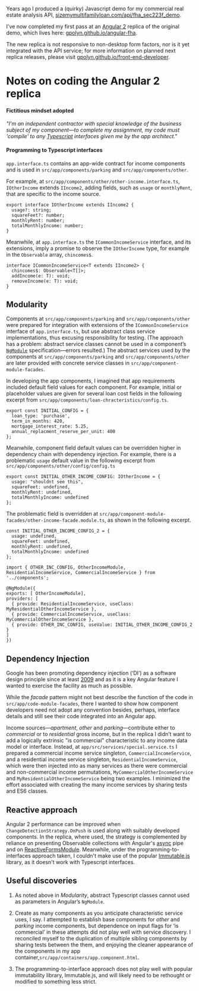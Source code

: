 Years ago I produced a (quirky) Javascript demo for my commercial real estate analysis API, [sizemymultifamilyloan.com/api/fha_sec223f_demo](www.sizemymultifamilyloan.com/api/fha_sec223f_demo).

I've now completed my first pass at an [Angular 2](https://angular.io/) replica of the original demo, which lives here: [gpolyn.github.io/angular-fha](https://gpolyn.github.io/angular-fha).

The new replica is not responsive to non-desktop form factors, nor is it yet integrated with the API service; for more information on planned next replica releases, please visit [gpolyn.github.io/front-end-developer](gpolyn.github.io/front-end-developer).

# Notes on coding the Angular 2 replica

#### Fictitious mindset adopted 

_"I'm an independent contractor with special knowledge of the business subject of my component&mdash;to complete my assignment, my code must 'compile' to any [Typescript](http://www.typescriptlang.org) interfaces given me by the app architect."_ 

#### Programming to Typescript interfaces

`app.interface.ts` contains an app-wide contract for income components and is used in `src/app/components/parking` and `src/app/components/other`.

For example, at `src/app/components/other/other-income.interface.ts`, `IOtherIncome` extends `IIncome2`, adding fields, such as `usage` or `monthlyRent`, that are specific to the income source.

```
export interface IOtherIncome extends IIncome2 {
  usage?: string;
  squareFeet?: number;
  monthlyRent: number;
  totalMonthlyIncome: number;
}
```
Meanwhile, at `app.interface.ts` the `ICommonIncomeService` interface, and its extensions, imply a promise to observe the `IOtherIncome` type, for example in the `Observable` array, `chincomes$`.
```
interface ICommonIncomeService<T extends IIncome2> {
  chincomes$: Observable<T[]>; 
  addIncome(e: T): void;
  removeIncome(e: T): void;
}
```

## Modularity

Components at `src/app/components/parking` and `src/app/components/other` were prepared for integration with extensions of the `ICommonIncomeService` interface of `app.interface.ts`, but use abstract class service implementations, thus excusing responsibility for testing. (The approach has a problem: abstract service classes cannot be used in a component’s [`NgModule`](https://angular.io/docs/ts/latest/api/core/index/NgModule-interface.html) specification&mdash;errors resulted.) The abstract services used by the components at `src/app/components/parking` and `src/app/components/other` are later provided with concrete service classes in `src/app/component-module-facades`.

In developing the app components, I imagined that app requirements included default field values for each component. For example, initial or placeholder values are given for several loan cost fields in the following excerpt from `src/app/components/loan-chracteristics/config.ts`.
```
export const INITIAL_CONFIG = {
  loan_type: 'purchase',
  term_in_months: 420,
  mortgage_interest_rate: 5.25,
  annual_replacment_reserve_per_unit: 400
};
```
Meanwhile, component field default values can be overridden higher in dependency chain with dependency injection. For example, there is a problematic `usage` default value in the following excerpt from `src/app/components/other/config/config.ts`
```
export const INITIAL_OTHER_INCOME_CONFIG: IOtherIncome = {
  usage: "shouldnt see this",
  squareFeet: undefined,
  monthlyRent: undefined,
  totalMonthlyIncome: undefined
};
```
The problematic field is overridden at `src/app/component-module-facades/other-income-facade.module.ts`, as shown in the following excerpt.

```
const INITIAL_OTHER_INCOME_CONFIG_2 = {
  usage: undefined,
  squareFeet: undefined,
  monthlyRent: undefined,
  totalMonthlyIncome: undefined
};

import { OTHER_INC_CONFIG, OtherIncomeModule, ResidentialIncomeService, CommercialIncomeService } from '../components';

@NgModule({
exports: [ OtherIncomeModule],
providers: [
  { provide: ResidentialIncomeService, useClass: MyResidentialOtherIncomeService },
  { provide: CommercialIncomeService, useClass: MyCommercialOtherIncomeService },
  { provide: OTHER_INC_CONFIG, useValue: INITIAL_OTHER_INCOME_CONFIG_2 }
]
})
```
## Dependency Injection

Google has been promoting dependency injection (‘DI’) as a software design principle since at least [2009](https://www.amazon.com/Dependency-Injection-Examples-Java-Ruby/dp/193398855X) and as it is a key Angular feature I wanted to exercise the facility as much as possible. 

While the _facade_ pattern might not best describe the function of the code in `src/app/code-module-facades`, there I wanted to show how component developers need not adopt any convention besides, perhaps, interface details and still see their code integrated into an Angular app.

Income sources&mdash;_apartment_, _other_ and _parking_&mdash;contribute either to _commercial_ or to _residential_ gross income, but in the replica I didn’t want to add a logically extrinsic "is commercial" characteristic to any income data model or interface. Instead, at `app/src/services/special.service.ts` I prepared a commercial income service singleton, `CommercialIncomeService`, and a residential income service singleton, `ResidentialIncomeService`, which were then injected into as many services as there were commercial and non-commercial income permutations, `MyCommercialOtherIncomeService` and `MyResidentialOtherIncomeService` being two examples. I minimized the effort associated with creating the many income services by sharing tests and ES6 classes.

## Reactive approach

Angular 2 performance can be improved when `ChangeDetectionStrategy.OnPush` is used along with suitably developed components. In the replica, where used, the strategy is complemented by reliance on presenting Observable collections with Angular's [async](https://angular.io/docs/ts/latest/api/core/testing/index/async-function.html) pipe and on [ReactiveFormsModule](https://angular.io/docs/ts/latest/api/forms/index/ReactiveFormsModule-class.html). Meanwhile, under the programming-to-interfaces approach taken, I couldn't make use of the popular [Immutable.js](https://facebook.github.io/immutable-js) library, as it doesn't work with Typescript interfaces.

## Useful discoveries

1. As noted above in *Modularity*, abstract Typescript classes cannot used as parameters in Angular’s `NgModule`.

2. Create as many components as you anticipate characteristic service uses, I say. I attempted to establish base components for _other_ and _parking_ income components, but dependence on input flags for ‘is commercial’ in these attempts did not play well with service discovery. I reconciled myself to the duplication of multiple sibling components by sharing tests between the them, and enjoying the cleaner appearance of the components in my app container,`src/app/containers/app.component.html`.

3. The programming-to-interface approach does not play well with popular immutability library, Immutable.js, and will likely need to be rethought or modified to something less strict.
